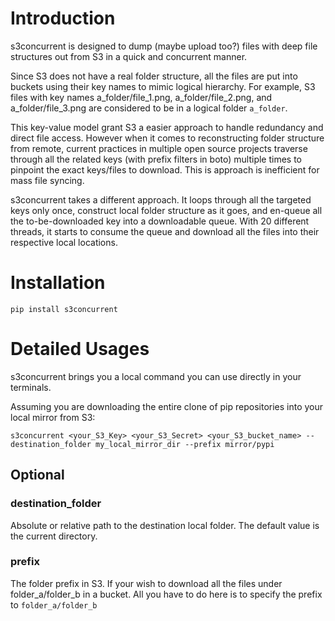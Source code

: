 # Introduction

s3concurrent is designed to dump (maybe upload too?) files with deep file structures out from S3 in a quick and concurrent manner.

Since S3 does not have a real folder structure, all the files are put into buckets using their key names to mimic logical hierarchy.
For example, S3 files with key names a_folder/file_1.png, a_folder/file_2.png, and a_folder/file_3.png are considered to be in a logical folder `a_folder`.

This key-value model grant S3 a easier approach to handle redundancy and direct file access.
However when it comes to reconstructing folder structure from remote, current practices in multiple open source projects traverse through all the
related keys (with prefix filters in boto) multiple times to pinpoint the exact keys/files to download.
This is approach is inefficient for mass file syncing.

s3concurrent takes a different approach.
It loops through all the targeted keys only once, construct local folder structure as it goes, and en-queue all the to-be-downloaded key into a downloadable queue.
With 20 different threads, it starts to consume the queue and download all the files into their respective local locations.

# Installation

```
pip install s3concurrent
```

# Detailed Usages

s3concurrent brings you a local command you can use directly in your terminals.

Assuming you are downloading the entire clone of pip repositories into your local mirror from S3:

```
s3concurrent <your_S3_Key> <your_S3_Secret> <your_S3_bucket_name> --destination_folder my_local_mirror_dir --prefix mirror/pypi
```

## Optional
### destination_folder
Absolute or relative path to the destination local folder. The default value is the current directory.

### prefix
The folder prefix in S3. If your wish to download all the files under folder_a/folder_b in a bucket.
All you have to do here is to specify the prefix to `folder_a/folder_b`